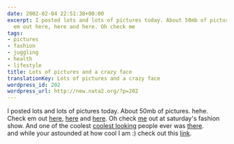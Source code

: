 ```yaml
---
date: 2002-02-04 22:51:38+00:00
excerpt: I posted lots and lots of pictures today. About 50mb of pictures. hehe. Check
  em out here, here and here. Oh check me
tags:
- pictures
- fashion
- juggling
- health
- lifestyle
title: Lots of pictures and a crazy face
translationKey: Lots of pictures and a crazy face
wordpress_id: 202
wordpress_url: http://new.nata2.org/?p=202
---
```


I posted lots and lots of pictures today. About 50mb of pictures. hehe. Check em out <a href="https://web.archive.org/web/20030814003134/http://www.nata2.info//?path=pictures%2Fmisc%2Fjuggling">here</a>, <a href="https://web.archive.org/web/20030814003134/http://www.nata2.info//?path=pictures%2Fmisc%2Fbreakin">here</a> and <a href="https://web.archive.org/web/20030814003134/http://www.nata2.info//?path=pictures%2Fmisc%2Ffashion_show">here</a>. Oh check <a href="https://web.archive.org/web/20030814003134/http://www.nata2.info//?path=pictures%2Fmisc%2Ffashion_show&img=P2030074.JPG">me</a> out at saturday's fashion show. And one of the coolest <a href="http://www.trishastar.com/"> coolest looking</a> people ever was <a href="https://web.archive.org/web/20030814003134/http://www.nata2.info//?path=pictures%2Fmisc%2Ffashion_show&img=P1010040.JPG">there</a>. <br/>and while your astounded at how cool I am :) check out this <a href="http://www.cnn.com/2002/HEALTH/02/03/prosthetic.face/index.html">link</a>.